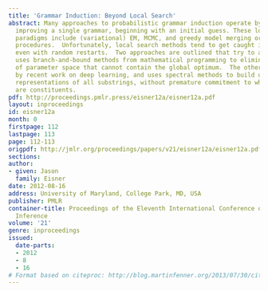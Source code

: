```yaml
---
title: 'Grammar Induction: Beyond Local Search'
abstract: Many approaches to probabilistic grammar induction operate by iteratively
  improving a single grammar, beginning with an initial guess. These local search
  paradigms include (variational) EM, MCMC, and greedy model merging or splitting
  procedures.  Unfortunately, local search methods tend to get caught in local optima,
  even with random restarts.  Two approaches are outlined that try to avoid this problem.  One
  uses branch-and-bound methods from mathematical programming to eliminate regions
  of parameter space that cannot contain the global optimum.  The other is inspired
  by recent work on deep learning, and uses spectral methods to build up featural
  representations of all substrings, without premature commitment to which substrings
  are constituents.
pdf: http://proceedings.pmlr.press/eisner12a/eisner12a.pdf
layout: inproceedings
id: eisner12a
month: 0
firstpage: 112
lastpage: 113
page: 112-113
origpdf: http://jmlr.org/proceedings/papers/v21/eisner12a/eisner12a.pdf
sections: 
author:
- given: Jason
  family: Eisner
date: 2012-08-16
address: University of Maryland, College Park, MD, USA
publisher: PMLR
container-title: Proceedings of the Eleventh International Conference on Grammatical
  Inference
volume: '21'
genre: inproceedings
issued:
  date-parts:
  - 2012
  - 8
  - 16
# Format based on citeproc: http://blog.martinfenner.org/2013/07/30/citeproc-yaml-for-bibliographies/
---
```

